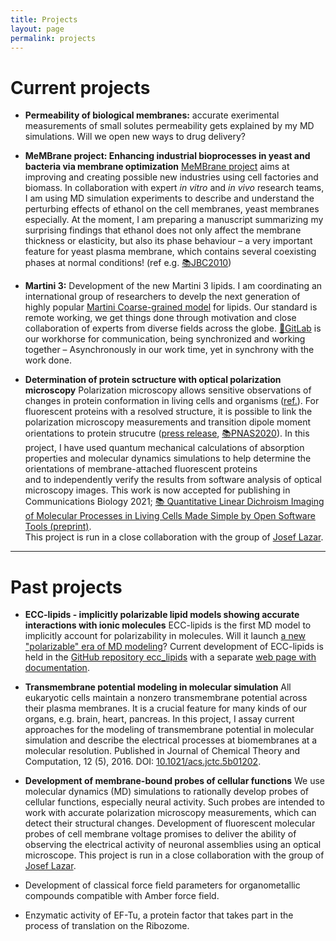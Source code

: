 ```yaml
---
title: Projects
layout: page
permalink: projects
---
```



# Current projects

- **Permeability of biological membranes:**
accurate exerimental measurements of small solutes permeability gets explained by my MD simulations.
Will we open new ways to drug delivery?


- **MeMBrane project: Enhancing industrial bioprocesses in yeast and bacteria via membrane optimization**
[MeMBrane project](https://www.membrane.org.uk/) 
aims at improving and creating possible new industries using cell factories and biomass. 
In collaboration with expert *in vitro* and *in vivo* research teams, 
I am using MD simulation experiments to describe and understand 
the perturbing effects of ethanol on the cell membranes, yeast membranes especially. 
At the moment, 
I am preparing a manuscript summarizing my surprising findings
that ethanol does not only affect the membrane thickness or elasticity,
but also its phase behaviour – a very important feature for yeast plasma membrane, 
which contains several coexisting phases at normal conditions!
(ref e.g. [📚JBC2010](https://www.jbc.org/content/286/7/5043.full))



- **Martini 3:**
Development of the new Martini 3 lipids. 
I am coordinating an international group of researchers to 
develp the next generation of highly popular 
[Martini Coarse-grained model](https://scholar.google.cz/scholar?hl=en&as_sdt=0,5&qsp=3&q=martini+coarse&qst=ib) for lipids. 
Our standard is remote working,
we get things done through motivation
and close collaboration of experts from diverse fields across the globe.
[🦊GitLab](https://about.gitlab.com/) is our workhorse for communication, 
being synchronized and working together – 
Asynchronously in our work time, 
yet in synchrony with the work done.


- **Determination of protein sctructure with optical polarization microscopy**
Polarization microscopy allows sensitive observations of changes in protein conformation in living cells and organisms ([ref.](http://dx.doi.org/10.1021/jp4067026)). 
For fluorescent proteins with a resolved structure, 
it is possible to link the polarization microscopy measurements and 
transition dipole moment orientations to protein strucutre 
([press release](https://www.osa-opn.org/home/newsroom/2020/december/exploring_the_directionality_of_fluorescent_protei/), 
[📚PNAS2020](http://www.pnas.org/cgi/doi/10.1073/pnas.2017379117)). 
In this project,
I have used 
quantum mechanical calculations of absorption properties and 
molecular dynamics simulations
to help determine the orientations of membrane-attached fluorescent proteins  
and to independently verify the results 
from software analysis of optical microscopy images. 
This work is now accepted for publishing in Communications Biology 2021; 
[📚 Quantitative Linear Dichroism Imaging of Molecular Processes in Living Cells Made Simple by Open Software Tools (preprint)](https://doi.org/10.21203/rs.3.rs-100685/v1).  
This project is run in a close collaboration with the group of [Josef Lazar](https://lazar.group.uochb.cz/en). 




<HR>



# Past projects


- **ECC-lipids - implicitly polarizable lipid models showing accurate interactions with ionic molecules**
ECC-lipids is the first MD model to implicitly account for polarizability in molecules. 
Will it launch [a new "polarizable" era of MD modeling](https://www.frontiersin.org/articles/10.3389/fmolb.2019.00143/full)?
Current development of ECC-lipids is held in the [GitHub repository ecc_lipids](https://github.com/jmelcr/ecc_lipids)
with a separate [web page with documentation](https://jmelcr.github.io/ecc_lipids/).



- **Transmembrane potential modeling in molecular simulation**
All eukaryotic cells maintain a nonzero transmembrane potential across their plasma membranes. It is a crucial feature for many kinds of our organs, e.g. brain, heart, pancreas.
In this project, 
I assay current approaches for the modeling of transmembrane potential in molecular simulation 
and describe the electrical processes at biomembranes at a molecular resolution.
Published in Journal of Chemical Theory and Computation, 12 (5), 2016. DOI: [10.1021/acs.jctc.5b01202](https://pubs.acs.org/doi/abs/10.1021/acs.jctc.5b01202).


- **Development of membrane-bound probes of cellular functions**
We use molecular dynamics (MD) simulations to rationally develop probes of cellular functions, 
especially neural activity. Such probes are intended to work with accurate polarization microscopy measurements, 
which can detect their structural changes.
Development of fluorescent molecular probes of cell membrane voltage promises to deliver the ability
of observing the electrical activity of neuronal assemblies using an optical microscope. 
This project is run in a close collaboration with the group of [Josef Lazar](https://www.uochb.cz/web/structure/1408.html?lang=en). 

-  Development of classical force field parameters for organometallic compounds compatible with Amber force field.

-  Enzymatic activity of EF-Tu, a protein factor that takes part in the process of translation on the Ribozome.

